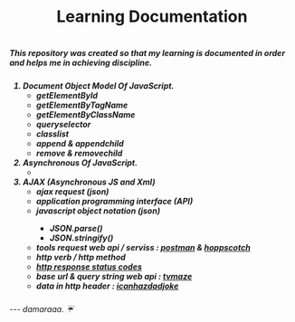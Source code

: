 <h1 align="center">Learning Documentation<h1>
<h5>This repository was created so that my learning is documented in order and helps me in achieving discipline.<h5>
<ol>
<li>Document Object Model Of JavaScript.
<ul>
<li>getElementById</li>
<li>getElementByTagName</li>
<li>getElementByClassName</li>
<li>queryselector</li>
<li>classlist</li>
<li>append & appendchild</li>
<li>remove & removechild</li>
</ul>

<li>Asynchronous Of JavaScript.
<ul>
<li>
</ul>

<li>AJAX (Asynchronous JS and Xml)
<ul>
<li>ajax request (json)</li>
<li>application programming interface (API)</li>
<li>javascript object notation (json)</li>
<ul>
<li>JSON.parse()</li>
<li>JSON.stringify()</li>
</ul>
<li>tools request web api / serviss : <a href="https://www.postman.com" target="blank">postman</a> & <a href="https://hoppscotch.io" target="blank">hoppscotch</a></li>
<li>http verb / http method</li>
<li><a href="https://developer.mozilla.org/en-US/docs/Web/HTTP/Status" target="_blank">http response status codes</a></li>
<li>base url & query string web api : <a href="https://www.tvmaze.com/api" target="blank">tvmaze</a></li>
<li>data in http header : <a href="https://icanhazdadjoke.com/api" target="blank">icanhazdadjoke</a></li>
</ul>

</ol>
<h6> --- damaraaa. ☔<h6>
